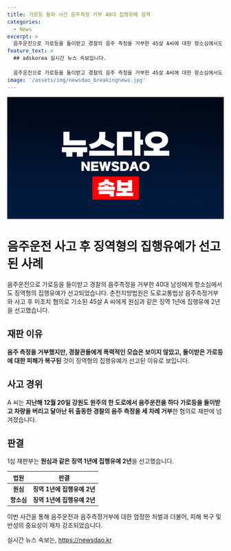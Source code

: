 ```yaml
---
title: 가로등 돌파 사건 음주측정 거부 40대 집행유예 징역
categories:
  - News
excerpt: >
  음주운전으로 가로등을 들이받고 경찰의 음주 측정을 거부한 45살 A씨에 대한 항소심에서도 징역형의 집행유예가 선고됐다. 춘천지방법원은 음주측정거부와 사고 후 미조치 혐의로 A씨에게 징역 1년에 집행유예 2년을 선고했다. A씨는 작년 12월 원주의 도로에서 음주운전을 하다 가로등을 들이받고 경찰의 음주 측정을 세 차례 거부한 혐의로 재판에 넘겨졌다. 1심 재판부는 음주 측정을 거부했지만, 경찰관들에게 폭력적인 모습은 보이지 않았고, 가로등 피해가 복구됐다며 징역형의 집행유예를 선고했다.
feature_text: >
  ## adskorea 실시간 뉴스 속보입니다.

  음주운전으로 가로등을 들이받고 경찰의 음주 측정을 거부한 45살 A씨에 대한 항소심에서도 징역형의 집행유예가 선고됐다. 춘천지방법원은 음주측정거부와 사고 후 미조치 혐의로 A씨에게 징역 1년에 집행유예 2년을 선고했다. A씨는 작년 12월 원주의 도로에서 음주운전을 하다 가로등을 들이받고 경찰의 음주 측정을 세 차례 거부한 혐의로 재판에 넘겨졌다. 1심 재판부는 음주 측정을 거부했지만, 경찰관들에게 폭력적인 모습은 보이지 않았고, 가로등 피해가 복구됐다며 징역형의 집행유예를 선고했다.
image: '/assets/img/newsdao_breakingnews.jpg'
---
```


<p><img src="/assets/img/newsdao_breakingnews.jpg" alt="adskorea 속보" /></p>

<h1>음주운전 사고 후 징역형의 집행유예가 선고된 사례</h1>

<p data-ke-size="size16">음주운전으로 가로등을 들이받고 경찰의 음주측정을 거부한 40대 남성에게 항소심에서도 징역형의 집행유예가 선고되었습니다. 춘천지방법원은 도로교통법상 음주측정거부와 사고 후 미조치 혐의로 기소된 45살 A 씨에게 원심과 같은 징역 1년에 집행유예 2년을 선고했습니다.</p>

<h2 data-ke-size="size26">재판 이유</h2>

<p data-ke-size="size16"><b>음주 측정을 거부했지만, 경찰관들에게 폭력적인 모습은 보이지 않았고, 들이받은 가로등에 대한 피해가 복구된</b> 것이 징역형의 집행유예가 선고된 이유로 보입니다.</p>

<h2 data-ke-size="size26">사고 경위</h2>

<p data-ke-size="size16">A 씨는 <b>지난해 12월 20일 강원도 원주의 한 도로에서 음주운전을 하다 가로등을 들이받고 차량을 버리고 달아난 뒤 출동한 경찰의 음주 측정을 세 차례 거부</b>한 혐의로 재판에 넘겨졌습니다.</p>

<h2 data-ke-size="size26">판결</h2>

<p data-ke-size="size16">1심 재판부는 <b>원심과 같은 징역 1년에 집행유예 2년</b>을 선고했습니다.</p>

<table>
    <thead>
        <tr>
            <th><b>법원</b></th>
            <th><b>판결</b></th>
        </tr>
    </thead>
    <tbody>
        <tr>
            <td style="text-align: center; height: 17px;"><b>원심</b></td>
            <td style="text-align: center; height: 17px;"><b>징역 1년에 집행유예 2년</b></td>
        </tr>
        <tr>
            <td style="text-align: center; height: 17px;"><b>항소심</b></td>
            <td style="text-align: center; height: 17px;"><b>징역 1년에 집행유예 2년</b></td>
        </tr>
    </tbody>
</table>

<p data-ke-size="size16">이번 사건을 통해 음주운전과 음주측정거부에 대한 엄정한 처벌과 더불어, 피해 복구 및 반성의 중요성이 재차 강조되었습니다.</p>
실시간 뉴스 속보는, <a href="https://newsdao.kr" rel="dofollow">https://newsdao.kr</a>



